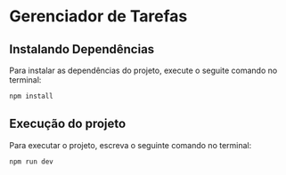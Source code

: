 # Gerenciador de Tarefas

## Instalando Dependências

Para instalar as dependências do projeto, execute o seguite comando no terminal:

```bash
npm install
```

## Execução do projeto

Para executar o projeto, escreva o seguinte comando no terminal:

```
npm run dev
```
